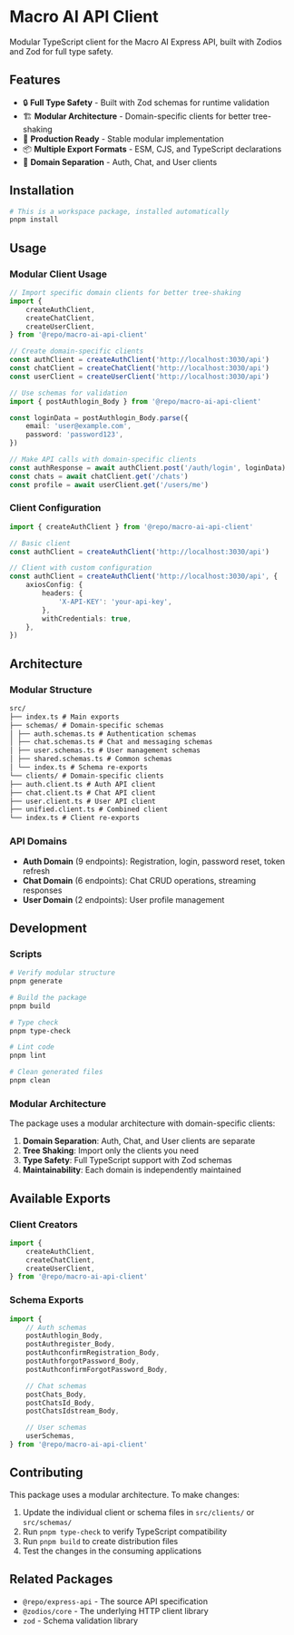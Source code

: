 # Macro AI API Client

Modular TypeScript client for the Macro AI Express API, built with Zodios and Zod for full type safety.

## Features

- 🔒 **Full Type Safety** - Built with Zod schemas for runtime validation
- 🏗️ **Modular Architecture** - Domain-specific clients for better tree-shaking
- 🚀 **Production Ready** - Stable modular implementation
- 📦 **Multiple Export Formats** - ESM, CJS, and TypeScript declarations
- 🎯 **Domain Separation** - Auth, Chat, and User clients

## Installation

```bash
# This is a workspace package, installed automatically
pnpm install
```

## Usage

### Modular Client Usage

```typescript
// Import specific domain clients for better tree-shaking
import {
	createAuthClient,
	createChatClient,
	createUserClient,
} from '@repo/macro-ai-api-client'

// Create domain-specific clients
const authClient = createAuthClient('http://localhost:3030/api')
const chatClient = createChatClient('http://localhost:3030/api')
const userClient = createUserClient('http://localhost:3030/api')

// Use schemas for validation
import { postAuthlogin_Body } from '@repo/macro-ai-api-client'

const loginData = postAuthlogin_Body.parse({
	email: 'user@example.com',
	password: 'password123',
})

// Make API calls with domain-specific clients
const authResponse = await authClient.post('/auth/login', loginData)
const chats = await chatClient.get('/chats')
const profile = await userClient.get('/users/me')
```

### Client Configuration

```typescript
import { createAuthClient } from '@repo/macro-ai-api-client'

// Basic client
const authClient = createAuthClient('http://localhost:3030/api')

// Client with custom configuration
const authClient = createAuthClient('http://localhost:3030/api', {
	axiosConfig: {
		headers: {
			'X-API-KEY': 'your-api-key',
		},
		withCredentials: true,
	},
})
```

## Architecture

### Modular Structure

```markdown
src/
├── index.ts # Main exports
├── schemas/ # Domain-specific schemas
│ ├── auth.schemas.ts # Authentication schemas
│ ├── chat.schemas.ts # Chat and messaging schemas
│ ├── user.schemas.ts # User management schemas
│ ├── shared.schemas.ts # Common schemas
│ └── index.ts # Schema re-exports
└── clients/ # Domain-specific clients
├── auth.client.ts # Auth API client
├── chat.client.ts # Chat API client
├── user.client.ts # User API client
├── unified.client.ts # Combined client
└── index.ts # Client re-exports
```

### API Domains

- **Auth Domain** (9 endpoints): Registration, login, password reset, token refresh
- **Chat Domain** (6 endpoints): Chat CRUD operations, streaming responses
- **User Domain** (2 endpoints): User profile management

## Development

### Scripts

```bash
# Verify modular structure
pnpm generate

# Build the package
pnpm build

# Type check
pnpm type-check

# Lint code
pnpm lint

# Clean generated files
pnpm clean
```

### Modular Architecture

The package uses a modular architecture with domain-specific clients:

1. **Domain Separation**: Auth, Chat, and User clients are separate
2. **Tree Shaking**: Import only the clients you need
3. **Type Safety**: Full TypeScript support with Zod schemas
4. **Maintainability**: Each domain is independently maintained

## Available Exports

### Client Creators

```typescript
import {
	createAuthClient,
	createChatClient,
	createUserClient,
} from '@repo/macro-ai-api-client'
```

### Schema Exports

```typescript
import {
	// Auth schemas
	postAuthlogin_Body,
	postAuthregister_Body,
	postAuthconfirmRegistration_Body,
	postAuthforgotPassword_Body,
	postAuthconfirmForgotPassword_Body,

	// Chat schemas
	postChats_Body,
	postChatsId_Body,
	postChatsIdstream_Body,

	// User schemas
	userSchemas,
} from '@repo/macro-ai-api-client'
```

## Contributing

This package uses a modular architecture. To make changes:

1. Update the individual client or schema files in `src/clients/` or `src/schemas/`
2. Run `pnpm type-check` to verify TypeScript compatibility
3. Run `pnpm build` to create distribution files
4. Test the changes in the consuming applications

## Related Packages

- `@repo/express-api` - The source API specification
- `@zodios/core` - The underlying HTTP client library
- `zod` - Schema validation library
